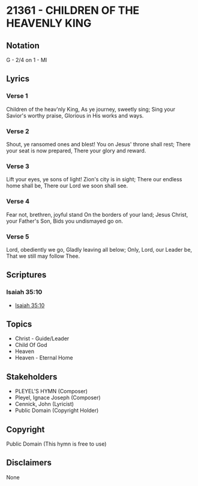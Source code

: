 # 21361 - CHILDREN OF THE HEAVENLY KING

## Notation

G - 2/4 on 1 - MI

## Lyrics

### Verse 1

Children of the heav'nly King, As ye journey, sweetly sing; Sing your Savior's worthy praise, Glorious in His works and ways.

### Verse 2

Shout, ye ransomed ones and blest! You on Jesus' throne shall rest; There your seat is now prepared, There your glory and reward.

### Verse 3

Lift your eyes, ye sons of light! Zion's city is in sight; There our endless home shall be, There our Lord we soon shall see.

### Verse 4

Fear not, brethren, joyful stand On the borders of your land; Jesus Christ, your Father's Son, Bids you undismayed go on.

### Verse 5

Lord, obediently we go, Gladly leaving all below; Only, Lord, our Leader be, That we still may follow Thee.


## Scriptures

### Isaiah 35:10

- [Isaiah 35:10](https://www.biblegateway.com/passage/?search=Isaiah%2035%3A10)


## Topics

- Christ - Guide/Leader
- Child Of God
- Heaven
- Heaven - Eternal Home

## Stakeholders

- PLEYEL'S HYMN (Composer)
- Pleyel, Ignace Joseph (Composer)
- Cennick, John (Lyricist)
- Public Domain (Copyright Holder)

## Copyright

Public Domain
(This hymn is free to use)

## Disclaimers

None

